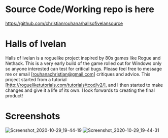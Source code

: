 # Source Code/Working repo is here
https://github.com/christianrouhana/hallsofivelansource

# Halls of Ivelan
Halls of Ivelan is a roguelike project inspired by 80s games like Rogue and Nethack. This is a very early build of the game rolled out for Windows only so anyone interested can test for critical bugs. Please feel free to message me or email [rouhanachristian@gmail.com] critiques and advice. This project started from a tutorial [http://rogueliketutorials.com/tutorials/tcod/v2/], and I then started to make changes and give it a life of its own. I look forwards to creating the final product!

# Screenshots 
![Screenshot_2020-10-29_19-44-19](https://user-images.githubusercontent.com/54915297/97654053-5f4b2280-1a1f-11eb-8d4b-f976c37d0770.png)
![Screenshot_2020-10-29_19-44-31](https://user-images.githubusercontent.com/54915297/97654054-607c4f80-1a1f-11eb-8eb7-c84c2e01ea9d.png)
